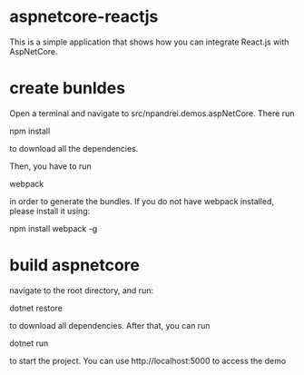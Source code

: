 # aspnetcore-reactjs
This is a simple application that shows how you can integrate React.js with AspNetCore. 

# create bunldes

Open a terminal and navigate to src/npandrei.demos.aspNetCore. There run

npm install

to download all the dependencies.

Then, you have to run

webpack

in order to generate the bundles. If you do not have webpack installed, please install it using:

npm install webpack -g

# build aspnetcore

navigate to the root directory, and run:

dotnet restore

to download all dependencies. After that, you can run

dotnet run

to start the project. You can use http://localhost:5000 to access the demo
